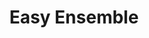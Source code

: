 ---
title: "Easy Ensemble"
excerpt: "Worked in group of 4 to simulate the software engineering cycle. Particiapted in the creation of wireframes,testing, user requirements, storyboards, etc...<br/><img src='/images/easyensemble.png'>"
collection: portfolio
---